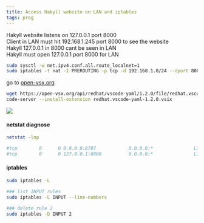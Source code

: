 ```yaml
---
title: Access Hakyll website on LAN and iptables
tags: prog
---
```



Hakyll website listens on 127.0.0.1 port 8000  
Client in LAN must hit 192.168.1.245 port 8000 to see the website    
Hakyll 127.0.0.1 in 8000 cant be seen in LAN  
Hakyll must open 127.0.0.1 port 8000 for LAN   

```bash
sudo sysctl -w net.ipv4.conf.all.route_localnet=1
sudo iptables -t nat -I PREROUTING -p tcp -d 192.168.1.0/24 --dport 8000 -j DNAT --to-destination 127.0.0.1:8000
```


go to [open-vsx.org](https://open-vsx.org/)

```bash
wget https://open-vsx.org/api/redhat/vscode-yaml/1.2.0/file/redhat.vscode-yaml-1.2.0.vsix
code-server --install-extension redhat.vscode-yaml-1.2.0.vsix
```

![](https://www.karlrupp.net/en/computer/computer/graphics/nat-chains.gif)


#### netstat diagnose

```bash
netstat -lnp

#tcp        0      0 0.0.0.0:8787            0.0.0.0:*               LISTEN      734/rserver 
#tcp        0      0 127.0.0.1:8000          0.0.0.0:*               LISTEN      149480/myblog 
```

#### iptables

```bash
sudo iptables -L
```

```bash
### list INPUT rules
sudo iptables -L INPUT --line-numbers

### delete rule 2
sudo iptables -D INPUT 2
```

